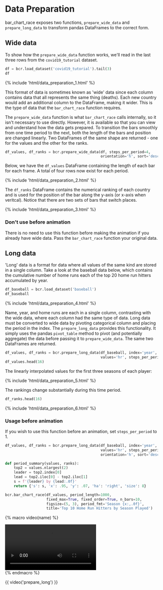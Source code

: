 # Data Preparation

bar_chart_race exposes two functions, `prepare_wide_data` and `prepare_long_data` to transform pandas DataFrames to the correct form.

## Wide data

 To show how the `prepare_wide_data` function works, we'll read in the last three rows from the `covid19_tutorial` dataset.

```python
df = bcr.load_dataset('covid19_tutorial').tail(3)
df
```

{% include 'html/data_preparation_1.html' %}

This format of data is sometimes known as 'wide' data since each column contains data that all represents the same thing (deaths). Each new country would add an additional column to the DataFrame, making it wider. This is the type of data that the `bar_chart_race` function requires.

The `prepare_wide_data` function is what `bar_chart_race` calls internally, so it isn't necessary to use directly. However, it is available so that you can view and understand how the data gets prepared. To transition the bars smoothly from one time period to the next, both the length of the bars and position are changed linearly. Two DataFrames of the same shape are returned - one for the values and the other for the ranks.

```python
df_values, df_ranks = bcr.prepare_wide_data(df, steps_per_period=4, 
                                            orientation='h', sort='desc')
```

Below, we have the `df_values` DataFrame containing the length of each bar for each frame. A total of four rows now exist for each period.

{% include 'html/data_preparation_2.html' %}

The `df_ranks` DataFrame contains the numerical ranking of each country and is used for the position of the bar along the y-axis (or x-axis when veritcal). Notice that there are two sets of bars that switch places.

{% include 'html/data_preparation_3.html' %}

### Don't use before animation

There is no need to use this function before making the animation if you already have wide data. Pass the `bar_chart_race` function your original data.

## Long data

'Long' data is a format for data where all values of the same kind are stored in a single column. Take a look at the baseball data below, which contains the cumulative number of home runs each of the top 20 home run hitters accumulated by year.

```python
df_baseball = bcr.load_dataset('baseball')
df_baseball
```

{% include 'html/data_preparation_4.html' %}

Name, year, and home runs are each in a single column, contrasting with the wide data, where each column had the same type of data. Long data must be converted to wide data by pivoting categorical column and placing the period in the index. The `prepare_long_data` provides this functionality. It simply uses the pandas `pivot_table` method to pivot (and potentially aggregate) the data before passing it to `prepare_wide_data`. The same two DataFrames are returned.

```python
df_values, df_ranks = bcr.prepare_long_data(df_baseball, index='year', columns='name',
                                            values='hr', steps_per_period=5)
df_values.head(16)
```

The linearly interpolated values for the first three seasons of each player:

{% include 'html/data_preparation_5.html' %}

The rankings change substantially during this time period.

```python
df_ranks.head(16)
```

{% include 'html/data_preparation_6.html' %}

### Usage before animation

If you wish to use this function before an animation, set `steps_per_period` to 1.

```python
df_values, df_ranks = bcr.prepare_long_data(df_baseball, index='year', columns='name',
                                            values='hr', steps_per_period=1,
                                            orientation='h', sort='desc')

def period_summary(values, ranks):
    top2 = values.nlargest(2)
    leader = top2.index[0]
    lead = top2.iloc[0] - top2.iloc[1]
    s = f'{leader} by {lead:.0f}'
    return {'s': s, 'x': .95, 'y': .07, 'ha': 'right', 'size': 8}

bcr.bar_chart_race(df_values, period_length=1000,
                   fixed_max=True, fixed_order=True, n_bars=10,
                   figsize=(5, 3), period_fmt='Season {x:,.0f}',
                   title='Top 10 Home Run Hitters by Season Played')
```

{% macro video(name) %}
    <div class="vid">
        <video controls ><source src="../videos/{{ name }}.mp4" type="video/mp4"></video>
    </div>
{% endmacro %}

<div>{{ video('prepare_long') }}</div>